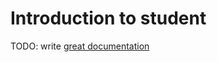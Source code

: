 # Introduction to student

TODO: write [great documentation](http://jacobian.org/writing/what-to-write/)
